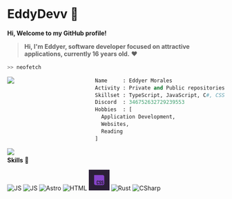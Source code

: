# EddyDevv 🥶

**Hi, Welcome to my GitHub profile!** 
<br/>
> **Hi, I'm Eddyer, software developer focused on attractive applications, currently 16 years old.** ♥️

```bash
>> neofetch
```

<img align="left" src="https://japi.rest/discord/v1/user/346752632729239553/avatar?size=4096" width="189"/>

```python
  Name     : Eddyer Morales
  Activity : Private and Public repositories
  Skillset : TypeScript, JavaScript, C#, CSS, HTML, Astro, Rust,
  Discord  : 346752632729239553
  Hobbies  : [
    Application Development,
    Websites,
    Reading
  ]
```
![](https://komarev.com/ghpvc/?username=EddyDevv)
<br>
<strong>Skills</strong> 🔗
<div display="flex">
  <img width="48" height="48" radius="6px" src="https://raw.githubusercontent.com/leonardssh/vscord/refs/heads/main/assets/icons/js.png" alt="JS"/>
  <img width="48" height="48" radius="6px" src="https://raw.githubusercontent.com/leonardssh/vscord/refs/heads/main/assets/icons/js.png" alt="JS"/>
  <img width="48" height="48" radius="6px" src="https://raw.githubusercontent.com/leonardssh/vscord/refs/heads/main/assets/icons/astro.png" alt="Astro"/>
  <img width="48" height="48" radius="6px" src="https://raw.githubusercontent.com/leonardssh/vscord/refs/heads/main/assets/icons/html.png" alt="HTML"/>
  <img width="48" height="48" radius="6px" src="https://raw.githubusercontent.com/leonardssh/vscord/refs/heads/main/assets/icons/css.png" alt="CSS"/>
  <img width="48" height="48" radius="6px" src="https://raw.githubusercontent.com/leonardssh/vscord/refs/heads/main/assets/icons/rust.png" alt="Rust"/>
  <img width="48" height="48" radius="6px" src="https://raw.githubusercontent.com/leonardssh/vscord/refs/heads/main/assets/icons/rust.png" alt="CSharp"/>
</div>
